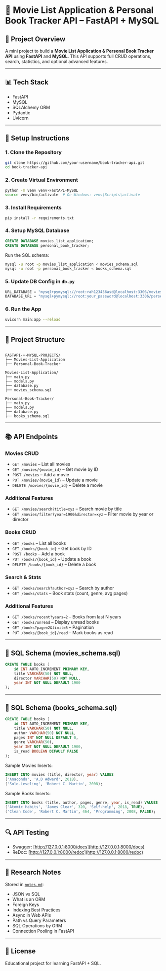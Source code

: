 # 📘 Movie List Application & Personal Book Tracker API – FastAPI + MySQL

## 🌟 Project Overview

A mini project to build a **Movie List Application & Personal Book Tracker API** using **FastAPI** and **MySQL**. This API supports full CRUD operations, search, statistics, and optional advanced features.

---

## 📊 Tech Stack

- FastAPI
- MySQL
- SQLAlchemy ORM
- Pydantic
- Uvicorn

---

## 🚀 Setup Instructions

### 1. Clone the Repository

```bash
git clone https://github.com/your-username/book-tracker-api.git
cd book-tracker-api
```

### 2. Create Virtual Environment

```bash
python -m venv venv-FastAPI-MySQL
source venv/bin/activate  # On Windows: venv\Scripts\activate
```

### 3. Install Requirements

```bash
pip install -r requirements.txt
```

### 4. Setup MySQL Database

```sql
CREATE DATABASE movies_list_application;
CREATE DATABASE personal_book_tracker;
```

Run the SQL schema:

```bash
mysql -u root -p movies_list_application < movies_schema.sql
mysql -u root -p personal_book_tracker < books_schema.sql
```

### 5. Update DB Config in `db.py`

```python
URL_DATABASE = "mysql+pymysql://root:rah123456asd@localhost:3306/movies_list_application"
DATABASE_URL = "mysql+pymysql://root:your_password@localhost:3306/personal_book_tracker"
```

### 6. Run the App

```bash
uvicorn main:app --reload
```

---

## 📁 Project Structure

```

FASTAPI-+-MYSQL-PROJECTS/
├── Movies-List-Application
├── Personal-Book-Tracker

Movies-List-Application/
├── main.py
├── models.py
├── database.py
├── movies_schema.sql

Personal-Book-Tracker/
├── main.py
├── models.py
├── database.py
├── books_schema.sql
```

---

## 📚 API Endpoints

### Movies CRUD

- `GET /movies` – List all movies
- `GET /movies/{movie_id}` – Get movie by ID
- `POST /movies` – Add a movie
- `PUT /movies/{movie_id}` – Update a movie
- `DELETE /movies/{movie_id}` – Delete a movie

### Additional Features

- `GET /movies/search?title=xyz` – Search movie by title
- `GET /movies/filter?year=1900&director=xyz` – Filter movie by year or director



### Books CRUD

- `GET /books` – List all books
- `GET /books/{book_id}` – Get book by ID
- `POST /books` – Add a book
- `PUT /books/{book_id}` – Update a book
- `DELETE /books/{book_id}` – Delete a book

### Search & Stats

- `GET /books/search?author=xyz` – Search by author
- `GET /books/stats` – Book stats (count, genre, avg pages)

### Additional Features

- `GET /books/recent?years=2` – Books from last N years
- `GET /books/unread` – Display unread books
- `GET /books?page=2&limit=5` – Pagination
- `PUT /books/{book_id}/read` – Mark books as read

---

## 📄 SQL Schema (movies\_schema.sql)

```sql
CREATE TABLE books (
    id INT AUTO_INCREMENT PRIMARY KEY,
    title VARCHAR(50) NOT NULL,
    director VARCHAR(50) NOT NULL,
    year INT NOT NULL DEFAULT 1900
);
```

---

## 📄 SQL Schema (books\_schema.sql)

```sql
CREATE TABLE books (
    id INT AUTO_INCREMENT PRIMARY KEY,
    title VARCHAR(50) NOT NULL,
    author VARCHAR(50) NOT NULL,
    pages INT NOT NULL DEFAULT 0,
    genre VARCHAR(50),
    year INT NOT NULL DEFAULT 1900,
    is_read BOOLEAN DEFAULT FALSE
);
```

Sample Movies Inserts:

```sql
INSERT INTO movies (title, director, year) VALUES
('Anaconda', 'A.D Adward', 2018),
('Solo-Leveling', 'Robert C. Martin', 2008);
```

Sample Books Inserts:
```sql
INSERT INTO books (title, author, pages, genre, year, is_read) VALUES
('Atomic Habits', 'James Clear', 320, 'Self-help', 2018, TRUE),
('Clean Code', 'Robert C. Martin', 464, 'Programming', 2008, FALSE);
```

---

## 🔍 API Testing

- Swagger: [http://127.0.0.1:8000/docs](http://127.0.0.1:8000/docs)
- ReDoc: [http://127.0.0.1:8000/redoc](http://127.0.0.1:8000/redoc)

---

## 📝 Research Notes

Stored in [`notes.md`](notes.md):

- JSON vs SQL
- What is an ORM
- Foreign Keys
- Indexing Best Practices
- Async in Web APIs
- Path vs Query Parameters
- SQL Operations by ORM
- Connection Pooling in FastAPI

---

## 🔗 License

Educational project for learning FastAPI + SQL.

